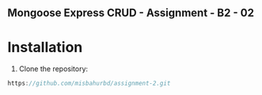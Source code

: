 ## Mongoose Express CRUD - Assignment - B2 - 02

# Installation

1. Clone the repository:

```typescript
https://github.com/misbahurbd/assignment-2.git
```
